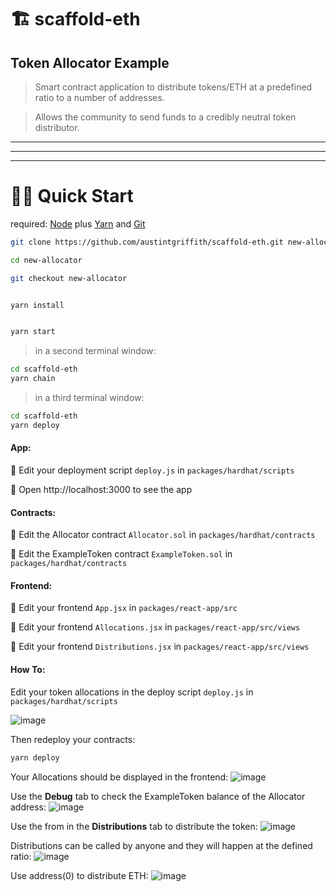 # 🏗 scaffold-eth

## Token Allocator Example

> Smart contract application to distribute tokens/ETH at a predefined ratio to a number of addresses.

> Allows the community to send funds to a credibly neutral token distributor.


---
---
---

# 🏃‍♀️ Quick Start

required: [Node](https://nodejs.org/dist/latest-v12.x/) plus [Yarn](https://classic.yarnpkg.com/en/docs/install/) and [Git](https://git-scm.com/downloads)


```bash
git clone https://github.com/austintgriffith/scaffold-eth.git new-allocator

cd new-allocator

git checkout new-allocator
```

```bash

yarn install

```

```bash

yarn start

```

> in a second terminal window:

```bash
cd scaffold-eth
yarn chain

```

> in a third terminal window:

```bash
cd scaffold-eth
yarn deploy

```

#### App:

💼 Edit your deployment script `deploy.js` in `packages/hardhat/scripts`

📱 Open http://localhost:3000 to see the app

#### Contracts:

🔏 Edit the Allocator contract `Allocator.sol` in `packages/hardhat/contracts`

🔏 Edit the ExampleToken contract `ExampleToken.sol` in `packages/hardhat/contracts`

#### Frontend:

📝 Edit your frontend `App.jsx` in `packages/react-app/src`

📝 Edit your frontend `Allocations.jsx` in `packages/react-app/src/views`

📝 Edit your frontend `Distributions.jsx` in `packages/react-app/src/views`

#### How To:

Edit your token allocations in the deploy script `deploy.js` in `packages/hardhat/scripts`

![image](https://user-images.githubusercontent.com/2653167/102407903-112bb780-3faa-11eb-9843-4fa70a8cb153.png)


Then redeploy your contracts:

```bash
yarn deploy
```

Your Allocations should be displayed in the frontend:
![image](https://user-images.githubusercontent.com/2653167/102407974-2dc7ef80-3faa-11eb-86d0-2b2393a2f8c4.png)

Use the **Debug** tab to check the ExampleToken balance of the Allocator address:
![image](https://user-images.githubusercontent.com/2653167/102408139-69fb5000-3faa-11eb-8828-1d9b64bd23b0.png)

Use the from in the **Distributions** tab to distribute the token:
![image](https://user-images.githubusercontent.com/2653167/102408265-957e3a80-3faa-11eb-91f7-a88b61644130.png)

Distributions can be called by anyone and they will happen at the defined ratio:
![image](https://user-images.githubusercontent.com/2653167/102408368-b2b30900-3faa-11eb-81f4-b13bae578caa.png)

Use address(0) to distribute ETH:
![image](https://user-images.githubusercontent.com/2653167/102408471-db3b0300-3faa-11eb-914e-25ecc5d1ad58.png)
